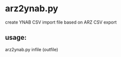# arz2ynab.py
create YNAB CSV import file based on ARZ CSV export

## usage:
arz2ynab.py infile (outfile)